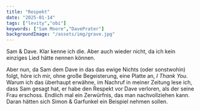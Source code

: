 ```yaml
---
title: "Respekt"
date: "2025-01-14"
tags: ["levity","obi"]
keywords: ["Sam Moore","DavePrater"]
backgroundImage: "/assets/img/grave.jpg"
---
```

Sam & Dave. Klar kenne ich die. Aber auch wieder nicht, da ich kein einziges Lied hätte nennen können.

Aber nun, da Sam dem Dave in das das ewige Nichts (oder sonstwohin) folgt, höre ich mir, ohne große Begeisterung, eine Platte an, *I Thank You*. Warum ich das überhaupt erwähne, im Nachruf in meiner Zeitung lese ich, dass Sam gesagt hat, er habe den Respekt vor Dave verloren, als der seine Frau erschoss. Endlich mal ein Zerwürfnis, das man nachvollziehen kann. Daran hätten sich Simon & Garfunkel ein Beispiel nehmen sollen.